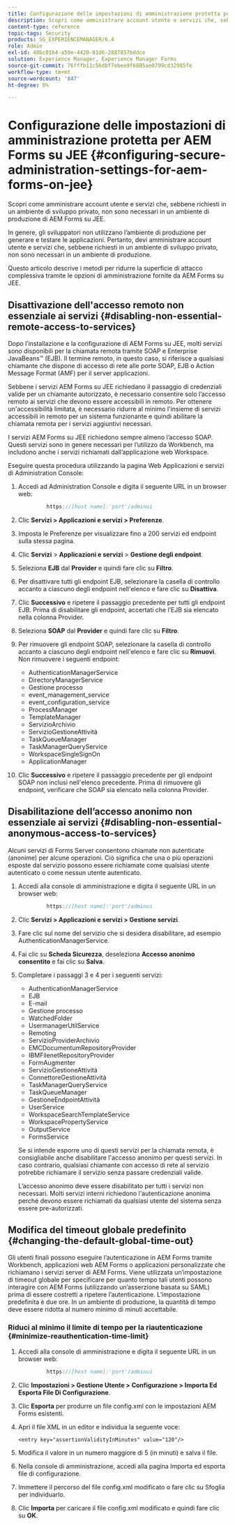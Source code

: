 ```yaml
---
title: Configurazione delle impostazioni di amministrazione protetta per AEM Forms su JEE
description: Scopri come amministrare account utente e servizi che, sebbene richiesti in un ambiente di sviluppo privato, non sono necessari in un ambiente di produzione di AEM Forms su JEE.
content-type: reference
topic-tags: Security
products: SG_EXPERIENCEMANAGER/6.4
role: Admin
exl-id: 40bc01b4-a59e-4420-81d6-2887857bddce
solution: Experience Manager, Experience Manager Forms
source-git-commit: 76fffb11c56dbf7ebee9f6805ae0799cd32985fe
workflow-type: tm+mt
source-wordcount: '847'
ht-degree: 0%

---
```


# Configurazione delle impostazioni di amministrazione protetta per AEM Forms su JEE {#configuring-secure-administration-settings-for-aem-forms-on-jee}

Scopri come amministrare account utente e servizi che, sebbene richiesti in un ambiente di sviluppo privato, non sono necessari in un ambiente di produzione di AEM Forms su JEE.

In genere, gli sviluppatori non utilizzano l’ambiente di produzione per generare e testare le applicazioni. Pertanto, devi amministrare account utente e servizi che, sebbene richiesti in un ambiente di sviluppo privato, non sono necessari in un ambiente di produzione.

Questo articolo descrive i metodi per ridurre la superficie di attacco complessiva tramite le opzioni di amministrazione fornite da AEM Forms su JEE.

## Disattivazione dell&#39;accesso remoto non essenziale ai servizi {#disabling-non-essential-remote-access-to-services}

Dopo l’installazione e la configurazione di AEM Forms su JEE, molti servizi sono disponibili per la chiamata remota tramite SOAP e Enterprise JavaBeans™ (EJB). Il termine remoto, in questo caso, si riferisce a qualsiasi chiamante che dispone di accesso di rete alle porte SOAP, EJB o Action Message Format (AMF) per il server applicazioni.

Sebbene i servizi AEM Forms su JEE richiedano il passaggio di credenziali valide per un chiamante autorizzato, è necessario consentire solo l’accesso remoto ai servizi che devono essere accessibili in remoto. Per ottenere un&#39;accessibilità limitata, è necessario ridurre al minimo l&#39;insieme di servizi accessibili in remoto per un sistema funzionante e quindi abilitare la chiamata remota per i servizi aggiuntivi necessari.

I servizi AEM Forms su JEE richiedono sempre almeno l’accesso SOAP. Questi servizi sono in genere necessari per l’utilizzo da Workbench, ma includono anche i servizi richiamati dall’applicazione web Workspace.

Eseguire questa procedura utilizzando la pagina Web Applicazioni e servizi di Administration Console:

1. Accedi ad Administration Console e digita il seguente URL in un browser web:

   ```java
            https://[host name]:'port'/adminui
   ```

1. Clic **Servizi > Applicazioni e servizi > Preferenze**.
1. Imposta le Preferenze per visualizzare fino a 200 servizi ed endpoint sulla stessa pagina.
1. Clic **Servizi** > **Applicazioni e servizi** > **Gestione degli endpoint**.
1. Seleziona **EJB** dal **Provider** e quindi fare clic su **Filtro**.
1. Per disattivare tutti gli endpoint EJB, selezionare la casella di controllo accanto a ciascuno degli endpoint nell&#39;elenco e fare clic su **Disattiva**.
1. Clic **Successivo** e ripetere il passaggio precedente per tutti gli endpoint EJB. Prima di disabilitare gli endpoint, accertati che l’EJB sia elencato nella colonna Provider.
1. Seleziona **SOAP** dal **Provider** e quindi fare clic su **Filtro**.
1. Per rimuovere gli endpoint SOAP, selezionare la casella di controllo accanto a ciascuno degli endpoint nell&#39;elenco e fare clic su **Rimuovi**. Non rimuovere i seguenti endpoint:

   * AuthenticationManagerService
   * DirectoryManagerService
   * Gestione processo
   * event_management_service
   * event_configuration_service
   * ProcessManager
   * TemplateManager
   * ServizioArchivio
   * ServizioGestioneAttività
   * TaskQueueManager
   * TaskManagerQueryService
   * WorkspaceSingleSignOn
   * ApplicationManager

1. Clic **Successivo** e ripetere il passaggio precedente per gli endpoint SOAP non inclusi nell&#39;elenco precedente. Prima di rimuovere gli endpoint, verificare che SOAP sia elencato nella colonna Provider.

## Disabilitazione dell’accesso anonimo non essenziale ai servizi {#disabling-non-essential-anonymous-access-to-services}

Alcuni servizi di Forms Server consentono chiamate non autenticate (anonime) per alcune operazioni. Ciò significa che una o più operazioni esposte dal servizio possono essere richiamate come qualsiasi utente autenticato o come nessun utente autenticato.

1. Accedi alla console di amministrazione e digita il seguente URL in un browser web:

   ```java
            https://[host name]:'port'/adminui
   ```

1. Clic **Servizi > Applicazioni e servizi > Gestione servizi**.
1. Fare clic sul nome del servizio che si desidera disabilitare, ad esempio AuthenticationManagerService.
1. Fai clic su **Scheda Sicurezza**, deseleziona **Accesso anonimo consentito** e fai clic su **Salva**.
1. Completare i passaggi 3 e 4 per i seguenti servizi:

   * AuthenticationManagerService
   * EJB
   * E-mail
   * Gestione processo
   * WatchedFolder
   * UsermanagerUtilService
   * Remoting
   * ServizioProviderArchivio
   * EMCDocumentumRepositoryProvider
   * IBMFilenetRepositoryProvider
   * FormAugmenter
   * ServizioGestioneAttività
   * ConnettoreGestioneAttività
   * TaskManagerQueryService
   * TaskQueueManager
   * GestioneEndpointAttività
   * UserService
   * WorkspaceSearchTemplateService
   * WorkspacePropertyService
   * OutputService
   * FormsService

   Se si intende esporre uno di questi servizi per la chiamata remota, è consigliabile anche disabilitare l&#39;accesso anonimo per questi servizi. In caso contrario, qualsiasi chiamante con accesso di rete al servizio potrebbe richiamare il servizio senza passare credenziali valide.

   L’accesso anonimo deve essere disabilitato per tutti i servizi non necessari. Molti servizi interni richiedono l&#39;autenticazione anonima perché devono essere richiamati da qualsiasi utente del sistema senza essere pre-autorizzati.

## Modifica del timeout globale predefinito {#changing-the-default-global-time-out}

Gli utenti finali possono eseguire l’autenticazione in AEM Forms tramite Workbench, applicazioni web AEM Forms o applicazioni personalizzate che richiamano i servizi server di AEM Forms. Viene utilizzata un’impostazione di timeout globale per specificare per quanto tempo tali utenti possono interagire con AEM Forms (utilizzando un’asserzione basata su SAML) prima di essere costretti a ripetere l’autenticazione. L’impostazione predefinita è due ore. In un ambiente di produzione, la quantità di tempo deve essere ridotta al numero minimo di minuti accettabile.

### Riduci al minimo il limite di tempo per la riautenticazione {#minimize-reauthentication-time-limit}

1. Accedi alla console di amministrazione e digita il seguente URL in un browser web:

   ```java
            https://[host name]:'port'/adminui
   ```

1. Clic **Impostazioni > Gestione Utente > Configurazione > Importa Ed Esporta File Di Configurazione**.
1. Clic **Esporta** per produrre un file config.xml con le impostazioni AEM Forms esistenti.
1. Apri il file XML in un editor e individua la seguente voce:

   `<entry key="assertionValidityInMinutes" value="120"/>`

1. Modifica il valore in un numero maggiore di 5 (in minuti) e salva il file.
1. Nella console di amministrazione, accedi alla pagina Importa ed esporta file di configurazione.
1. Immettere il percorso del file config.xml modificato o fare clic su Sfoglia per individuarlo.
1. Clic **Importa** per caricare il file config.xml modificato e quindi fare clic su **OK**.
